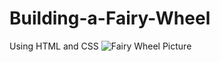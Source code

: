 # Building-a-Fairy-Wheel
Using HTML and CSS
![Fairy Wheel Picture](https://user-images.githubusercontent.com/71352379/175107678-a8abeebd-3323-4492-8adb-de8e0389d1af.png)
